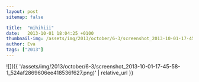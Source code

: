 ```yaml
---
layout: post
sitemap: false

title:  "mihihiii"
date:   2013-10-01 18:04:25 +0100
thumbnail-img: /assets/img/2013/october/6-3/screenshot_2013-10-01-17-45-58-1_524af2869606ee418536f627.png
author: Eva
tags: ["2013"]
---
```




![]({{ '/assets/img/2013/october/6-3/screenshot_2013-10-01-17-45-58-1_524af2869606ee418536f627.png)'  | relative_url }}

